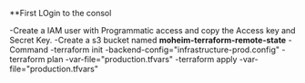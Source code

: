 **First LOgin to the consol

-Create a IAM user with Programmatic access  and copy the Access key and Secret Key.
-Create a s3 bucket named **moheim-terraform-remote-state**
-Command
 -terraform init -backend-config="infrastructure-prod.config"
 -terraform plan -var-file="production.tfvars" 
 -terraform apply -var-file="production.tfvars"
